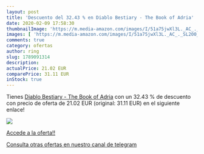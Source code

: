 ```yaml
---
layout: post
title: 'Descuento del 32.43 % en Diablo Bestiary - The Book of Adria'
date: 2020-02-09 17:58:30
thumbnailImage: 'https://m.media-amazon.com/images/I/51a75jwXl3L._AC_._SL200_.jpg'
images: [ 'https://m.media-amazon.com/images/I/51a75jwXl3L._AC_._SL200_.jpg' ]
comments: true
category: ofertas
author: ring
slug: 1789091314
description:
actualPrice: 21.02 EUR
comparePrice: 31.11 EUR
inStock: true
---
```


Tienes [Diablo Bestiary - The Book of Adria](https://www.amazon.com/dp/1789091314/?tag=redken08-20) con un 32.43 % de descuento con precio de oferta de 21.02 EUR (original: 31.11 EUR) en el siguiente enlace!

[![](https://m.media-amazon.com/images/I/51a75jwXl3L._AC_._SL200_.jpg)](https://www.amazon.com/dp/1789091314/?tag=redken08-20)

[Accede a la oferta!!](https://www.amazon.com/dp/1789091314/?tag=redken08-20)

[Consulta otras ofertas en nuestro canal de telegram](https://t.me/s/ofertas25)
